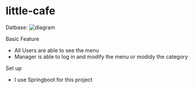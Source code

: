 # little-cafe

Datbase: 
![diagram](https://github.com/DQLIU1995/little-cafe/assets/88858740/634ee2c1-2bdb-44b0-bef6-99515483d114)


Basic Feature
- All Users are able to see the menu
- Manager is able to log in and modify the menu or modidy the category


Set up
- I use Springboot for this project


